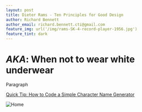 ```yaml
---
layout: post
title: Dieter Rams - Ten Principles for Good Design
author: Richard Bennett
author_email: richard.bennett.cti@gmail.com
feature_img: url('/img/rams-SK-4-record-player-1956.jpg')
feature_tint: dark
---
```


# _AKA_: When not to wear white underwear

Paragraph


[Quick Tip: How to Code a Simple Character Name Generator](http://warpedvisions.org)

![Home](https://cti-winnipeg.github.io/img/default-feature.jpg "Title is optional")


